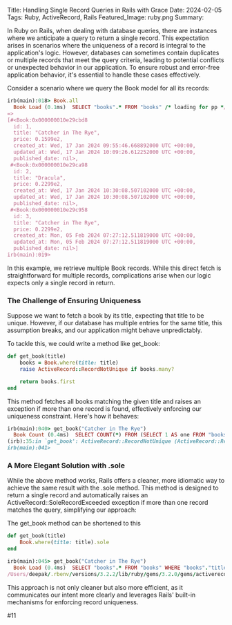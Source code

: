 Title: Handling Single Record Queries in Rails with Grace
Date: 2024-02-05
Tags: Ruby, ActiveRecord, Rails
Featured_Image: ruby.png
Summary: 



In Ruby on Rails, when dealing with database queries, there are instances where we anticipate a query to return a single record. This expectation arises in scenarios where the uniqueness of a record is integral to the application's logic. However, databases can sometimes contain duplicates or multiple records that meet the query criteria, leading to potential conflicts or unexpected behavior in our application. To ensure robust and error-free application behavior, it's essential to handle these cases effectively.

Consider a scenario where we query the Book model for all its records:

```ruby
irb(main):018> Book.all
  Book Load (0.1ms)  SELECT "books".* FROM "books" /* loading for pp */ LIMIT ?  [["LIMIT", 11]]
=>
[#<Book:0x000000010e29cbd8
  id: 1,
  title: "Catcher in The Rye",
  price: 0.1599e2,
  created_at: Wed, 17 Jan 2024 09:55:46.668892000 UTC +00:00,
  updated_at: Wed, 17 Jan 2024 10:09:26.612252000 UTC +00:00,
  published_date: nil>,
 #<Book:0x000000010e29ca98
  id: 2,
  title: "Dracula",
  price: 0.2299e2,
  created_at: Wed, 17 Jan 2024 10:30:08.507102000 UTC +00:00,
  updated_at: Wed, 17 Jan 2024 10:30:08.507102000 UTC +00:00,
  published_date: nil>,
 #<Book:0x000000010e29c958
  id: 3,
  title: "Catcher in The Rye",
  price: 0.2299e2,
  created_at: Mon, 05 Feb 2024 07:27:12.511819000 UTC +00:00,
  updated_at: Mon, 05 Feb 2024 07:27:12.511819000 UTC +00:00,
  published_date: nil>]
irb(main):019>
```

In this example, we retrieve multiple Book records. While this direct fetch is straightforward for multiple records, complications arise when our logic expects only a single record in return.

### The Challenge of Ensuring Uniqueness

Suppose we want to fetch a book by its title, expecting that title to be unique. However, if our database has multiple entries for the same title, this assumption breaks, and our application might behave unpredictably.

To tackle this, we could write a method like get_book:

```ruby
def get_book(title)
    books = Book.where(title: title)
    raise ActiveRecord::RecordNotUnique if books.many?

    return books.first
end
```

This method fetches all books matching the given title and raises an exception if more than one record is found, effectively enforcing our uniqueness constraint. Here's how it behaves:

```ruby
irb(main):040> get_book("Catcher in The Rye")
  Book Count (0.4ms)  SELECT COUNT(*) FROM (SELECT 1 AS one FROM "books" WHERE "books"."title" = ? LIMIT ?) subquery_for_count  [["title", "Catcher in The Rye"], ["LIMIT", 2]]
(irb):35:in `get_book': ActiveRecord::RecordNotUnique (ActiveRecord::RecordNotUnique)
irb(main):041>
```

### A More Elegant Solution with .sole

While the above method works, Rails offers a cleaner, more idiomatic way to achieve the same result with the .sole method. This method is designed to return a single record and automatically raises an ActiveRecord::SoleRecordExceeded exception if more than one record matches the query, simplifying our approach:

The get_book method can be shortened to this

```ruby
def get_book(title)
    Book.where(title: title).sole
end
```

```ruby
irb(main):045> get_book("Catcher in The Rye")
  Book Load (0.4ms)  SELECT "books".* FROM "books" WHERE "books"."title" = ? ORDER BY "books"."id" ASC LIMIT ?  [["title", "Catcher in The Rye"], ["LIMIT", 2]]
/Users/deepak/.rbenv/versions/3.2.2/lib/ruby/gems/3.2.0/gems/activerecord-7.1.3/lib/active_record/relation/finder_methods.rb:141:in `sole': Wanted only one Book (ActiveRecord::SoleRecordExceeded)
```

This approach is not only cleaner but also more efficient, as it communicates our intent more clearly and leverages Rails' built-in mechanisms for enforcing record uniqueness.

#11
